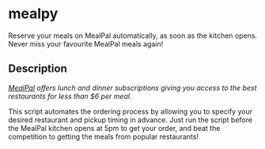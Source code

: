# mealpy 
Reserve your meals on MealPal automatically, as soon as the kitchen opens.
Never miss your favourite MealPal meals again!

## Description
*[MealPal](https://www.mealpal.com/edmundmok) offers lunch and dinner subscriptions giving you access to the best restaurants for less than $6 per meal.*

This script automates the ordering process by allowing you to specify your desired restaurant and pickup timing in advance. Just run the script before the MealPal kitchen opens at 5pm to get your order, and beat the competition to getting the meals from popular restaurants!
